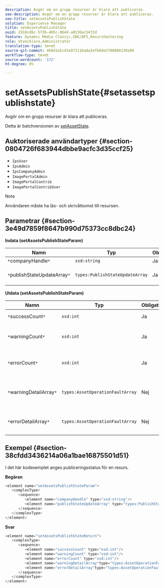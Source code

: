 ```yaml
---
description: Avgör om en grupp resurser är klara att publiceras.
seo-description: Avgör om en grupp resurser är klara att publiceras.
seo-title: setAssetsPublishState
solution: Experience Manager
title: setAssetsPublishState
uuid: 2910cd6c-573b-405c-864d-a0136ac5472d
feature: Dynamic Media Classic,SDK/API,Resurshantering
role: Utvecklare,Administratör
translation-type: tm+mt
source-git-commit: 469d1a5c43a972116a8a2efb0de5708800130a99
workflow-type: tm+mt
source-wordcount: '172'
ht-degree: 0%

---
```



# setAssetsPublishState{#setassetspublishstate}

Avgör om en grupp resurser är klara att publiceras.

Detta är batchversionen av [setAssetState](../../../operations/c-operations-intro/c-methods/r-set-asset-publish-state.md#reference-9efc2eeea42348e0b1d5f3d1005c6563).

## Auktoriserade användartyper {#section-0804726f683944dbbe9acfc3d35ccf25}

* `IpsUser`
* `IpsAdmin`
* `IpsCompanyAdmin`
* `ImagePortalAdmin`
* `ImagePortalContrib`
* `ImagePortalContribUser`

>[!NOTE]
>
>Användaren måste ha läs- och skrivåtkomst till resursen.

## Parametrar {#section-3e49d7859f8647b990d75373cc8dbc24}

**Indata (setAssetsPublishStateParam)**

| Namn | Typ | Obligatoriskt | Beskrivning |
|---|---|---|---|
| `*`companyHandle`*` | `xsd:string` | Ja | Företagshandtag. |
| `*`publishStateUpdateArray`*` | `types:PublishStateUpdateArray` | Ja | Array med publiceringsstatusvärden för resurserna. |

**Utdata (setAssetsPublishStateParam)**

| Namn | Typ | Obligatoriskt | Beskrivning |
|---|---|---|---|
| `*`successCount`*` | `xsd:int` | Ja | Antalet resurser som har uppdaterats. |
| `*`warningCount`*` | `xsd:int` | Ja | Antalet resurser som genererade en varning när åtgärden försökte uppdatera dem. |
| `*`errorCount`*` | `xsd:int` | Ja | Antalet resurser som genererade ett fel när åtgärden försökte ta bort dem. |
| `*`warningDetailArray`*` | `types:AssetOperationFaultArray` | Nej | Information som är associerad med tillgångsuppdateringarna som genererade en varning. |
| `*`errorDetailArray`*` | `types:AssetOperationFaultArray` | Nej | Information som är associerad med resursuppdateringar som genererade ett fel. |

## Exempel {#section-38cfdd3436214a06a1bae16875501d51}

I det här kodexemplet anges publiceringsstatus för en resurs.

**Begäran**

```java
<element name="setAssetsPublishStateParam">
   <complexType>
      <sequence>
         <element name="companyHandle" type="xsd:string"/>
         <element name="publishStateUpdateArray" type="types:PublishStateUpdateArray"/>
      </sequence>
   </complexType>
</element>
```

**Svar**

```java
<element name="setAssetsPublishStateReturn">
   <complexType>
      <sequence>
         <element name="successCount" type="xsd:int"/>
         <element name="warningCount" type="xsd:int"/>
         <element name="errorCount" type="xsd:int"/>
         <element name="warningDetailArray"type="types:AssetOperationFaultArray" minOccurs="0"/>
         <element name="errorDetailArray"type="types:AssetOperationFaultArray" minOccurs="0"/>
      </sequence>
   </complexType>
</element>
```


